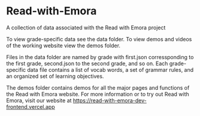 # Read-with-Emora
A collection of data associated with the Read with Emora project

To view grade-specific data see the data folder. To view demos and videos of the working website view the demos folder.

Files in the data folder are named by grade with first.json corressponding to the first grade, second.json to the second grade, and so on.
Each grade-specific data file contains a list of vocab words, a set of grammar rules, and an organized set of learning objectives.

The demos folder contains demos for all the major pages and functions of the Read with Emora website.
For more information or to try out Read with Emora, visit our website at https://read-with-emora-dev-frontend.vercel.app